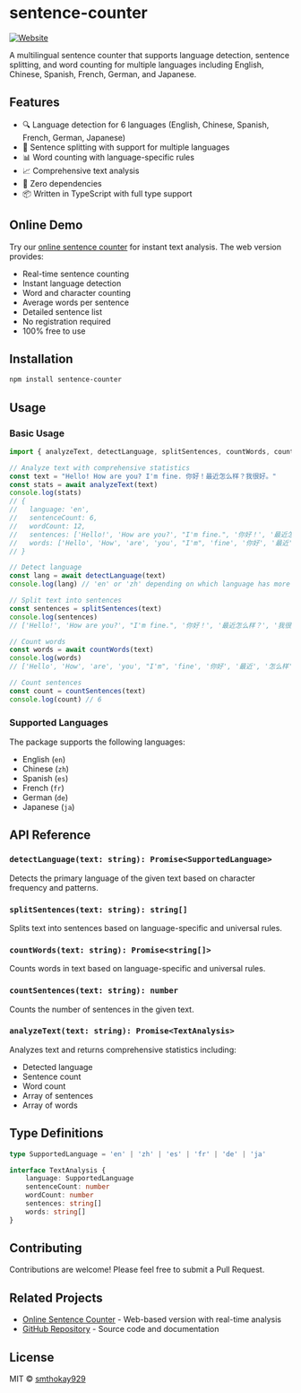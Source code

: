 # sentence-counter

[![Website](https://img.shields.io/badge/Website-mysentencecounter.com-blue)](https://mysentencecounter.com)

A multilingual sentence counter that supports language detection, sentence splitting, and word counting for multiple languages including English, Chinese, Spanish, French, German, and Japanese.

## Features

- 🔍 Language detection for 6 languages (English, Chinese, Spanish, French, German, Japanese)
- 📝 Sentence splitting with support for multiple languages
- 📊 Word counting with language-specific rules
- 📈 Comprehensive text analysis
- 🚀 Zero dependencies
- 📦 Written in TypeScript with full type support

## Online Demo

Try our [online sentence counter](https://mysentencecounter.com/) for instant text analysis. The web version provides:
- Real-time sentence counting
- Instant language detection
- Word and character counting
- Average words per sentence
- Detailed sentence list
- No registration required
- 100% free to use

## Installation

```bash
npm install sentence-counter
```

## Usage

### Basic Usage

```typescript
import { analyzeText, detectLanguage, splitSentences, countWords, countSentences } from 'sentence-counter'

// Analyze text with comprehensive statistics
const text = "Hello! How are you? I'm fine. 你好！最近怎么样？我很好。"
const stats = await analyzeText(text)
console.log(stats)
// {
//   language: 'en',
//   sentenceCount: 6,
//   wordCount: 12,
//   sentences: ['Hello!', 'How are you?', "I'm fine.", '你好！', '最近怎么样？', '我很好。'],
//   words: ['Hello', 'How', 'are', 'you', "I'm", 'fine', '你好', '最近', '怎么样', '我', '很', '好']
// }

// Detect language
const lang = await detectLanguage(text)
console.log(lang) // 'en' or 'zh' depending on which language has more characters

// Split text into sentences
const sentences = splitSentences(text)
console.log(sentences)
// ['Hello!', 'How are you?', "I'm fine.", '你好！', '最近怎么样？', '我很好。']

// Count words
const words = await countWords(text)
console.log(words)
// ['Hello', 'How', 'are', 'you', "I'm", 'fine', '你好', '最近', '怎么样', '我', '很', '好']

// Count sentences
const count = countSentences(text)
console.log(count) // 6
```

### Supported Languages

The package supports the following languages:

- English (`en`)
- Chinese (`zh`)
- Spanish (`es`)
- French (`fr`)
- German (`de`)
- Japanese (`ja`)

## API Reference

### `detectLanguage(text: string): Promise<SupportedLanguage>`

Detects the primary language of the given text based on character frequency and patterns.

### `splitSentences(text: string): string[]`

Splits text into sentences based on language-specific and universal rules.

### `countWords(text: string): Promise<string[]>`

Counts words in text based on language-specific and universal rules.

### `countSentences(text: string): number`

Counts the number of sentences in the given text.

### `analyzeText(text: string): Promise<TextAnalysis>`

Analyzes text and returns comprehensive statistics including:
- Detected language
- Sentence count
- Word count
- Array of sentences
- Array of words

## Type Definitions

```typescript
type SupportedLanguage = 'en' | 'zh' | 'es' | 'fr' | 'de' | 'ja'

interface TextAnalysis {
	language: SupportedLanguage
	sentenceCount: number
	wordCount: number
	sentences: string[]
	words: string[]
}
```

## Contributing

Contributions are welcome! Please feel free to submit a Pull Request.

## Related Projects

- [Online Sentence Counter](https://mysentencecounter.com/) - Web-based version with real-time analysis
- [GitHub Repository](https://github.com/smthokay929/sentence-counter) - Source code and documentation

## License

MIT © [smthokay929](https://github.com/smthokay929) 